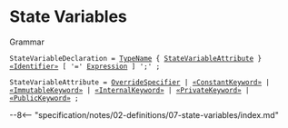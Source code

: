 <!-- This file is generated automatically by infrastructure scripts. Please don't edit by hand. -->

<!-- markdownlint-disable no-inline-html -->
<!-- markdownlint-disable no-space-in-emphasis -->
<!-- cSpell:disable -->

# State Variables

<div class="admonition summary">
<p class="admonition-title">Grammar</p>

<pre style="white-space: pre-wrap;"><code><span style="color: var(--md-code-hl-keyword-color);"><span id="StateVariableDeclarationProduction">StateVariableDeclaration</span></span><span style="color: var(--md-code-hl-operator-color);"> = </span><span style="color: var(--md-code-hl-keyword-color);"><a href="../../03-types/01-advanced-types#TypeNameProduction">TypeName</a></span><span style="color: var(--md-code-hl-operator-color);"> </span><span style="color: var(--md-code-hl-operator-color);">{ </span><span style="color: var(--md-code-hl-keyword-color);"><a href="../../02-definitions/07-state-variables#StateVariableAttributeProduction">StateVariableAttribute</a></span><span style="color: var(--md-code-hl-operator-color);"> }</span><span style="color: var(--md-code-hl-operator-color);"> </span><span style="color: var(--md-code-hl-keyword-color);"><a href="../../05-expressions/05-identifiers#IdentifierProduction">«Identifier»</a></span><span style="color: var(--md-code-hl-operator-color);"> </span><span style="color: var(--md-code-hl-operator-color);">[ </span><span style="color: var(--md-code-hl-string-color);">'='</span><span style="color: var(--md-code-hl-operator-color);"> </span><span style="color: var(--md-code-hl-keyword-color);"><a href="../../05-expressions/01-base-expressions#ExpressionProduction">Expression</a></span><span style="color: var(--md-code-hl-operator-color);"> ]</span><span style="color: var(--md-code-hl-operator-color);"> </span><span style="color: var(--md-code-hl-string-color);">';'</span><span style="color: var(--md-code-hl-operator-color);"> ;</span><br/></code></pre>

<pre style="white-space: pre-wrap;"><code><span style="color: var(--md-code-hl-keyword-color);"><span id="StateVariableAttributeProduction">StateVariableAttribute</span></span><span style="color: var(--md-code-hl-operator-color);"> = </span><span style="color: var(--md-code-hl-keyword-color);"><a href="../../02-definitions/08-functions#OverrideSpecifierProduction">OverrideSpecifier</a></span><span style="color: var(--md-code-hl-operator-color);"> | </span><span style="color: var(--md-code-hl-keyword-color);"><a href="../../01-file-structure/07-keywords#ConstantKeywordProduction">«ConstantKeyword»</a></span><span style="color: var(--md-code-hl-operator-color);"> | </span><span style="color: var(--md-code-hl-keyword-color);"><a href="../../01-file-structure/07-keywords#ImmutableKeywordProduction">«ImmutableKeyword»</a></span><span style="color: var(--md-code-hl-operator-color);"> | </span><span style="color: var(--md-code-hl-keyword-color);"><a href="../../01-file-structure/07-keywords#InternalKeywordProduction">«InternalKeyword»</a></span><span style="color: var(--md-code-hl-operator-color);"> | </span><span style="color: var(--md-code-hl-keyword-color);"><a href="../../01-file-structure/07-keywords#PrivateKeywordProduction">«PrivateKeyword»</a></span><span style="color: var(--md-code-hl-operator-color);"> | </span><span style="color: var(--md-code-hl-keyword-color);"><a href="../../01-file-structure/07-keywords#PublicKeywordProduction">«PublicKeyword»</a></span><span style="color: var(--md-code-hl-operator-color);"> ;</span><br/></code></pre>

</div>

--8<-- "specification/notes/02-definitions/07-state-variables/index.md"
